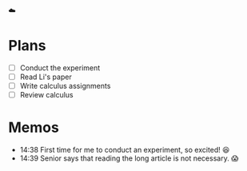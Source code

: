 ☁️

# Plans

- [ ] Conduct the experiment
- [ ] Read Li's paper
- [ ] Write calculus assignments
- [ ] Review calculus 

# Memos

- 14:38 First time for me to conduct an experiment, so excited! 😆
- 14:39 Senior says that reading the long article is not necessary. 😱